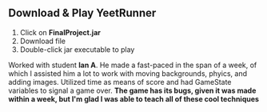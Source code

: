 ## Download & Play YeetRunner
1. Click on **FinalProject.jar**
2. Download file
3. Double-click jar executable to play

Worked with student **Ian A**. He made a fast-paced in the span of a week, of which I assisted him a lot to work with moving backgrounds, phyics, and adding images. Utilized time as means of score and had GameState variables to signal a game over. **The game has its bugs, given it was made within a week, but I'm glad I was able to teach all of these cool techniques**
